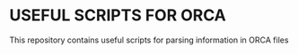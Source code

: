 ﻿# USEFUL SCRIPTS FOR ORCA

This repository contains useful scripts for parsing information in ORCA files